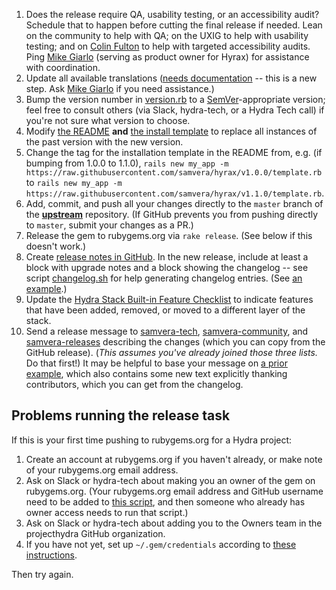 1. Does the release require QA, usability testing, or an accessibility audit? Schedule that to happen before cutting the final release if needed. Lean on the community to help with QA; on the UXIG to help with usability testing; and on [Colin Fulton](https://github.com/justcolin) to help with targeted accessibility audits. Ping [Mike Giarlo](https://github.com/mjgiarlo) (serving as product owner for Hyrax) for assistance with coordination.
1. Update all available translations ([needs documentation](https://github.com/samvera/hyrax/issues/1276) -- this is a new step. Ask [Mike Giarlo](https://github.com/mjgiarlo) if you need assistance.)
1. Bump the version number in [version.rb](https://github.com/samvera/hyrax/blob/master/lib/hyrax/version.rb) to a [SemVer](http://semver.org/)-appropriate version; feel free to consult others (via Slack, hydra-tech, or a Hydra Tech call) if you're not sure what version to choose.
1. Modify [the README](https://github.com/samvera/hyrax/blob/master/README.md) **and** [the install template](https://github.com/samvera/hyrax/blob/master/template.rb) to replace all instances of the past version with the new version.
1. Change the tag for the installation template in the README from, e.g. (if bumping from 1.0.0 to 1.1.0), `rails new my_app -m https://raw.githubusercontent.com/samvera/hyrax/v1.0.0/template.rb` to `rails new my_app -m https://raw.githubusercontent.com/samvera/hyrax/v1.1.0/template.rb`.
1. Add, commit, and push all your changes directly to the `master` branch of the **[upstream](https://github.com/samvera/hyrax)** repository. (If GitHub prevents you from pushing directly to `master`, submit your changes as a PR.)
1. Release the gem to rubygems.org via `rake release`. (See below if this doesn't work.)
1. Create [release notes in GitHub](https://github.com/samvera/hyrax/releases/new). In the new release, include at least a block with upgrade notes and a block showing the changelog -- see script [changelog.sh](https://github.com/samvera/hydra/blob/master/script/changelog.sh) for help generating changelog entries. (See [an example](https://github.com/samvera/sufia/releases/tag/v6.4.0).)
1. Update the [Hydra Stack Built-in Feature Checklist](https://wiki.duraspace.org/display/samvera/Built-in+Feature+Checklist) to indicate features that have been added, removed, or moved to a different layer of the stack.
1. Send a release message to [samvera-tech](mailto:samvera-tech@googlegroups.com), [samvera-community](mailto:samvera-community@googlegroups.com), and [samvera-releases](mailto:samvera-releases@googlegroups.com) describing the changes (which you can copy from the GitHub release). (*This assumes you've already joined those three lists.* Do that first!) It may be helpful to base your message on [a prior example](https://groups.google.com/forum/#!topic/samvera-releases/SvQAhtIgpqA), which also contains some new text explicitly thanking contributors, which you can get from the changelog.

## Problems running the release task

If this is your first time pushing to rubygems.org for a Hydra project:
  1. Create an account at rubygems.org if you haven't already, or make note of your rubygems.org email address.
  1. Ask on Slack or hydra-tech about making you an owner of the gem on rubygems.org. (Your rubygems.org email address and GitHub username need to be added to [this script](https://github.com/samvera/hydra/blob/master/script/grant_revoke_gem_authority.rb#L19), and then someone who already has owner access needs to run that script.)
  1. Ask on Slack or hydra-tech about adding you to the Owners team in the projecthydra GitHub organization.
  1. If you have not yet, set up `~/.gem/credentials` according to [these instructions](https://rubygems.org/profile/edit).

Then try again.